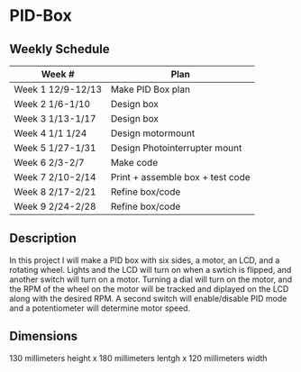 # PID-Box
## Weekly Schedule
| Week #  | Plan |
|---------|------|
| Week 1 12/9-12/13 | Make PID Box plan |
| Week 2 1/6-1/10 | Design box |
| Week 3 1/13-1/17 | Design box|
| Week 4 1/1 1/24 | Design motormount |
| Week 5 1/27-1/31 | Design Photointerrupter mount |
| Week 6 2/3-2/7 | Make code |
| Week 7 2/10-2/14 | Print + assemble box + test code |
| Week 8 2/17-2/21 | Refine box/code |
| Week 9 2/24-2/28 | Refine box/code |
## Description  
In this project I will make a PID box with six sides, a motor, an LCD, and a rotating wheel. Lights and the LCD will turn on when a swtich is flipped, and another switch will turn on a motor. Turning a dial will turn on the motor, and the RPM of the wheel on the motor will be tracked and diplayed on the LCD along with the desired RPM. A second switch will enable/disable PID mode and a potentiometer will determine motor speed.
## Dimensions
130 millimeters height x 180 millimeters lentgh x 120 millimeters width
